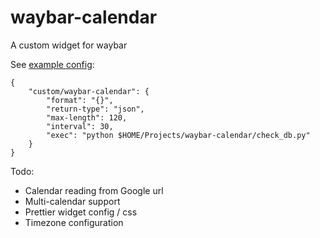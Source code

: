 # waybar-calendar
A custom widget for waybar

See [example config](example_config.json):

```
{
    "custom/waybar-calendar": {
        "format": "{}",
        "return-type": "json",
        "max-length": 120,
        "interval": 30,
        "exec": "python $HOME/Projects/waybar-calendar/check_db.py"
    }
}
```

Todo:
- Calendar reading from Google url
- Multi-calendar support
- Prettier widget config / css
- Timezone configuration